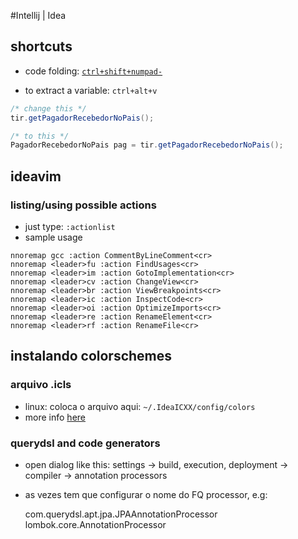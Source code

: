 #Intellij | Idea

## shortcuts

* code folding: [`ctrl+shift+numpad-`](https://www.jetbrains.com/idea/help/folding-and-expanding-code-blocks.html)

* to extract a variable: `ctrl+alt+v`

```java
/* change this */
tir.getPagadorRecebedorNoPais(); 

/* to this */
PagadorRecebedorNoPais pag = tir.getPagadorRecebedorNoPais();
```

## ideavim

### listing/using possible actions

* just type: `:actionlist`
* sample usage

```viml
nnoremap gcc :action CommentByLineComment<cr>
nnoremap <leader>fu :action FindUsages<cr>
nnoremap <leader>im :action GotoImplementation<cr>
nnoremap <leader>cv :action ChangeView<cr>
nnoremap <leader>br :action ViewBreakpoints<cr>
nnoremap <leader>ic :action InspectCode<cr>
nnoremap <leader>oi :action OptimizeImports<cr>
nnoremap <leader>re :action RenameElement<cr>
nnoremap <leader>rf :action RenameFile<cr>
```

## instalando colorschemes

### arquivo .icls

* linux: coloca o arquivo aqui: `~/.IdeaICXX/config/colors`
* more info [here](https://github.com/jkaving/intellij-colors-solarized)

### querydsl and code generators

* open dialog like this: settings -> build, execution, deployment -> compiler -> annotation processors 
* as vezes tem que configurar o nome do FQ processor, e.g:

    com.querydsl.apt.jpa.JPAAnnotationProcessor
    lombok.core.AnnotationProcessor
